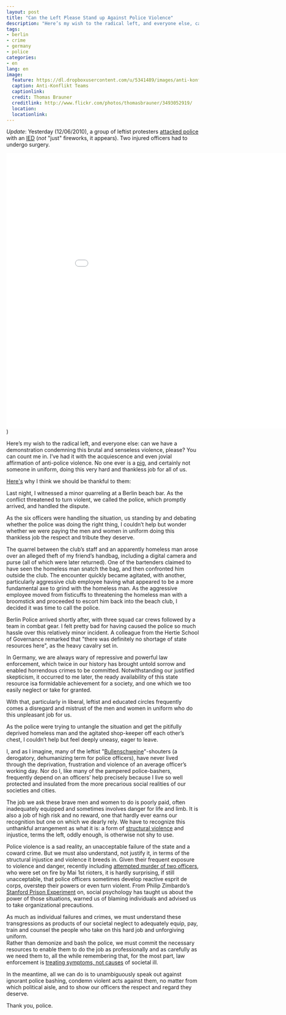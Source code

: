 ```yaml
---
layout: post
title: "Can the Left Please Stand up Against Police Violence"
description: "Here’s my wish to the radical left, and everyone else, can we have a demonstration condemning this brutal and senseless violence, please? You can count me in."
tags: 
- berlin
- crime
- germany
- police
categories:
- en
lang: en
image:
  feature: https://dl.dropboxusercontent.com/u/5341489/images/anti-konflikt-team_crop.jpg
  caption: Anti-Konflikt Teams
  captionlink: 
  credit: Thomas Brauner
  creditlink: http://www.flickr.com/photos/thomasbrauner/3493052919/
  location: 
  locationlink:
---
```


*Update*: Yesterday (12/06/2010), a group of leftist protesters [attacked police](http://www.tagesspiegel.de/berlin/protestler-verletzten-zwei-polizisten/1857768.html) with an [IED](http://en.wikipedia.org/wiki/Improvised_explosive_device) (*not* "just" fireworks, it appears). 
Two injured officers had to undergo surgery.

<iframe width="960" height="720" src="//www.youtube.com/embed/NyMYEzvnFLY" frameborder="0" allowfullscreen></iframe>)

Here’s my wish to the radical left, and everyone else: 
can we have a demonstration condemning this brutal and senseless violence, please? 
You can count me in. 
I’ve had it with the acquiescence and even jovial affirmation of anti-police violence. 
No one ever is a [pig](http://de.wikipedia.org/wiki/Ulrike_Meinhof#Wandlung_und_Untergrund), and certainly not someone in uniform, doing this very hard and thankless job for all of us.

[Here's](http://maxheld.de/2009/05/15/thank-you-police) why I think we should be thankful to them:

Last night, I witnessed a minor quarreling at a Berlin beach bar. 
As the conflict threatened to turn violent, we called the police, which promptly arrived, and handled the dispute.

As the six officers were handling the situation, us standing by and debating whether the police was doing the right thing, I couldn’t help but wonder whether we were paying the men and women in uniform doing this thankless job the respect and tribute they deserve.

The quarrel between the club’s staff and an apparently homeless man arose over an alleged theft of my friend’s handbag, including a digital camera and purse (all of which were later returned). 
One of the bartenders claimed to have seen the homeless man snatch the bag, and then confronted him outside the club. 
The encounter quickly became agitated, with another, particularly aggressive club employee having what appeared to be a more fundamental axe to grind with the homeless man. 
As the aggressive employee moved from fisticuffs to threatening the homeless man with a broomstick and proceeded to escort him back into the beach club, I decided it was time to call the police.

Berlin Police arrived shortly after, with three squad car crews followed by a team in combat gear. 
I felt pretty bad for having caused the police so much hassle over this relatively minor incident. 
A colleague from the Hertie School of Governance remarked that "there was definitely no shortage of state resources here", as the heavy cavalry set in.

In Germany, we are always wary of repressive and powerful law enforcement, which twice in our history has brought untold sorrow and enabled horrendous crimes to be committed. 
Notwithstanding our justified skepticism, it occurred to me later, the ready availability of this state resource isa  formidable achievement for a society, and one which we too easily neglect or take for granted.

With that, particularly in liberal, leftist and educated circles frequently comes a disregard and mistrust of the men and women in uniform who do this unpleasant job for us.

As the police were trying to untangle the situation and get the pitifully deprived homeless man and the agitated shop-keeper off each other’s chest, I couldn’t help but feel deeply uneasy, eager to leave.

I, and as I imagine, many of the leftist "[Bullenschweine](http://wissen.spiegel.de/wissen/dokument/dokument.html?id=44931157)"-shouters (a derogatory, dehumanizing term for police officers), have never lived through the deprivation, frustration and violence of an average officer’s working day. 
Nor do I, like many of the pampered police-bashers, frequently depend on an officers’ help precisely because I live so well protected and insulated from the more precarious social realities of our societies and cities.

The job we ask these brave men and women to do is poorly paid, often inadequately equipped and sometimes involves danger for life and limb. 
It is also a job of high risk and no reward, one that hardly ever earns our recognition but one on which we dearly rely. 
We have to recognize this unthankful arrangement as what it is: 
a form of [structural violence](http://en.wikipedia.org/wiki/Structural_violence) and injustice, terms the left, oddly enough, is otherwise not shy to use.

Police violence is a sad reality, an unacceptable failure of the state and a coward crime. 
But we must also understand, not justify it, in terms of the structural injustice and violence it breeds in. 
Given their frequent exposure to violence and danger, recently including [attempted murder of two officers](http://www.tagesspiegel.de/berlin/1-Mai-Demonstrationen-Kreuzberg;art270,2788620), who were set on fire by Mai 1st rioters, it is hardly surprising, if still unacceptable, that police officers sometimes develop reactive esprit de corps, overstep their powers or even turn violent. 
From Philip Zimbardo’s [Stanford Prison Experiment](http://en.wikipedia.org/wiki/Stanford_prison_experiment) on, social psychology has taught us about the power of those situations, warned us of blaming individuals and advised us to take organizational precautions.

As much as individual failures and crimes, we must understand these transgressions as products of our societal neglect to adequately equip, pay, train and counsel the people who take on this hard job and unforgiving uniform.  
Rather than demonize and bash the police, we must commit the necessary resources to enable them to do the job as professionally and as carefully as we need them to, all the while remembering that, for the most part, law enforcement is [treating symptoms, not causes](http://maxheld.de/2008/01/21/culture-of-fear/) of societal ill.

In the meantime, all we can do is to unambiguously speak out against ignorant police bashing, condemn violent acts against them, no matter from which political aisle,  and to show our officers the respect and regard they deserve.

Thank you, police.